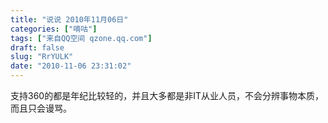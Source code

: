 ```yaml
---
title: "说说 2010年11月06日"
categories: ["嘀咕"]
tags: ["来自QQ空间 qzone.qq.com"]
draft: false
slug: "RrYULK"
date: "2010-11-06 23:31:02"
---
```


支持360的都是年纪比较轻的，并且大多都是非IT从业人员，不会分辨事物本质，而且只会谩骂。
